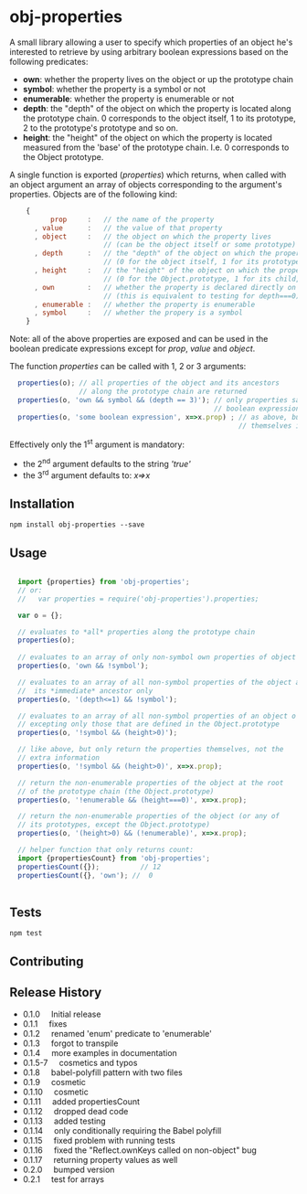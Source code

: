 obj-properties
=========

A small library allowing a user to specify which properties of an
object he's interested to retrieve by using arbitrary boolean expressions
based on the following predicates:

* **own**: whether the property lives on the object or up the prototype chain
* **symbol**: whether the property is a symbol or not
* **enumerable**: whether the property is enumerable or not
* **depth**: the "depth" of the object on which the property is located along the prototype chain.
        0 corresponds to the object itself, 1 to its prototype, 2 to the prototype's prototype
         and so on.
* **height**: the "height" of the object on which the property is located measured from the 'base'
      of the prototype chain. I.e. 0 corresponds to the Object prototype.

A single function is exported (*properties*) which returns, when called with an object argument
an array of objects corresponding to the argument's properties. Objects are of the following kind:

```javascript
    {
          prop     :   // the name of the property
      , value      :   // the value of that property
      , object     :   // the object on which the property lives
                       // (can be the object itself or some prototype)
      , depth      :   // the "depth" of the object on which the property is declared
                       // (0 for the object itself, 1 for its prototype)
      , height     :   // the "height" of the object on which the property is declared
                       // (0 for the Object.prototype, 1 for its child, etc.)
      , own        :   // whether the property is declared directly on the object passed as argument
                       // (this is equivalent to testing for depth===0)
      , enumerable :   // whether the property is enumerable
      , symbol     :   // whether the propery is a symbol
    }
```

Note: all of the above properties are exposed and can be used in the boolean predicate expressions except for *prop*,
*value* and *object*.


The function *properties* can be called with 1, 2 or 3 arguments:

```javascript
  properties(o); // all properties of the object and its ancestors
                 // along the prototype chain are returned
  properties(o, 'own && symbol && (depth == 3)'); // only properties satisfying the arbitrary
                                                  // boolean expression are returned
  properties(o, 'some boolean expression', x=>x.prop) ; // as above, but only return the properties
                                                        // themselves in the returned array

```

Effectively only the 1<sup>st</sup> argument is mandatory:

* the 2<sup>nd</sup> argument defaults to the string *'true'*
* the 3<sup>rd</sup> argument defaults to: *x=>x*

## Installation


    npm install obj-properties --save


## Usage

```javascript

  import {properties} from 'obj-properties';
  // or:
  //   var properties = require('obj-properties').properties;

  var o = {};

  // evaluates to *all* properties along the prototype chain
  properties(o);
  
  // evaluates to an array of only non-symbol own properties of object o
  properties(o, 'own && !symbol');

  // evaluates to an array of all non-symbol properties of the object and
  //  its *immediate* ancestor only
  properties(o, '(depth<=1) && !symbol');

  // evaluates to an array of all non-symbol properties of an object o
  // excepting only those that are defined in the Object.prototype
  properties(o, '!symbol && (height>0)');

  // like above, but only return the properties themselves, not the
  // extra information
  properties(o, '!symbol && (height>0)', x=>x.prop);

  // return the non-enumerable properties of the object at the root
  // of the prototype chain (the Object.prototype)
  properties(o, '!enumerable && (height===0)', x=>x.prop);

  // return the non-enumerable properties of the object (or any of
  // its prototypes, except the Object.prototype)
  properties(o, '(height>0) && (!enumerable)', x=>x.prop);

  // helper function that only returns count:
  import {propertiesCount} from 'obj-properties';
  propertiesCount({});          // 12
  propertiesCount({}, 'own'); //  0
  
```


## Tests

    npm test

## Contributing



## Release History

* 0.1.0 &nbsp;&nbsp;&nbsp; Initial release
* 0.1.1 &nbsp;&nbsp;&nbsp; fixes
* 0.1.2 &nbsp;&nbsp;&nbsp; renamed 'enum' predicate to 'enumerable'
* 0.1.3 &nbsp;&nbsp;&nbsp; forgot to transpile
* 0.1.4 &nbsp;&nbsp;&nbsp; more examples in documentation
* 0.1.5-7 &nbsp;&nbsp;&nbsp; cosmetics and typos
* 0.1.8 &nbsp;&nbsp;&nbsp; babel-polyfill pattern with two files
* 0.1.9 &nbsp;&nbsp;&nbsp; cosmetic
* 0.1.10 &nbsp;&nbsp;&nbsp; cosmetic
* 0.1.11 &nbsp;&nbsp;&nbsp; added propertiesCount
* 0.1.12 &nbsp;&nbsp;&nbsp; dropped dead code
* 0.1.13 &nbsp;&nbsp;&nbsp; added testing
* 0.1.14 &nbsp;&nbsp;&nbsp; only conditionally requiring the Babel polyfill
* 0.1.15 &nbsp;&nbsp;&nbsp; fixed problem with running tests
* 0.1.16 &nbsp;&nbsp;&nbsp; fixed the "Reflect.ownKeys called on non-object" bug
* 0.1.17 &nbsp;&nbsp;&nbsp; returning property values as well
* 0.2.0  &nbsp;&nbsp;&nbsp; bumped version
* 0.2.1  &nbsp;&nbsp;&nbsp; test for arrays
